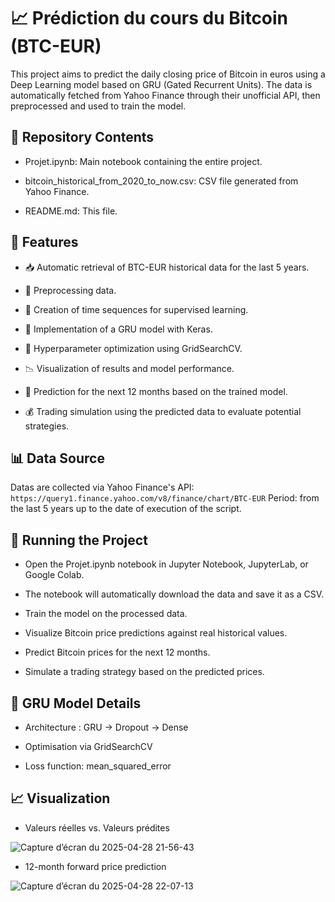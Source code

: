 # 📈 Prédiction du cours du Bitcoin (BTC-EUR)

This project aims to predict the daily closing price of Bitcoin in euros using a Deep Learning model based on GRU (Gated Recurrent Units). The data is automatically fetched from Yahoo Finance through their unofficial API, then preprocessed and used to train the model.


## 📂 Repository Contents
- Projet.ipynb: Main notebook containing the entire project.

- bitcoin_historical_from_2020_to_now.csv: CSV file generated from Yahoo Finance.

- README.md: This file.

## 🚀 Features
- 📥 Automatic retrieval of BTC-EUR historical data for the last 5 years.

- 🧼 Preprocessing data.

- 🔁 Creation of time sequences for supervised learning.

- 🧠 Implementation of a GRU model with Keras.

- 🔎 Hyperparameter optimization using GridSearchCV.

- 📉 Visualization of results and model performance.

- 📅 Prediction for the next 12 months based on the trained model.

- 💰 Trading simulation using the predicted data to evaluate potential strategies.

## 📊 Data Source
Datas are collected via Yahoo Finance's API:
`https://query1.finance.yahoo.com/v8/finance/chart/BTC-EUR`
Period: from the last 5 years up to the date of execution of the script.

## 🧪 Running the Project

- Open the Projet.ipynb notebook in Jupyter Notebook, JupyterLab, or Google Colab.

- The notebook will automatically download the data and save it as a CSV.

- Train the model on the processed data.

- Visualize Bitcoin price predictions against real historical values.

- Predict Bitcoin prices for the next 12 months.

- Simulate a trading strategy based on the predicted prices.

## 🧠 GRU Model Details
- Architecture : GRU → Dropout → Dense

- Optimisation via GridSearchCV

- Loss function: mean_squared_error

## 📈 Visualization

- Valeurs réelles vs. Valeurs prédites

![Capture d’écran du 2025-04-28 21-56-43](https://github.com/user-attachments/assets/e9bd4a9b-f1c3-47b1-850c-11a02523cd18)

- 12-month forward price prediction

![Capture d’écran du 2025-04-28 22-07-13](https://github.com/user-attachments/assets/756e0f0e-2b75-46e9-aa71-f3fc30d625e8)
